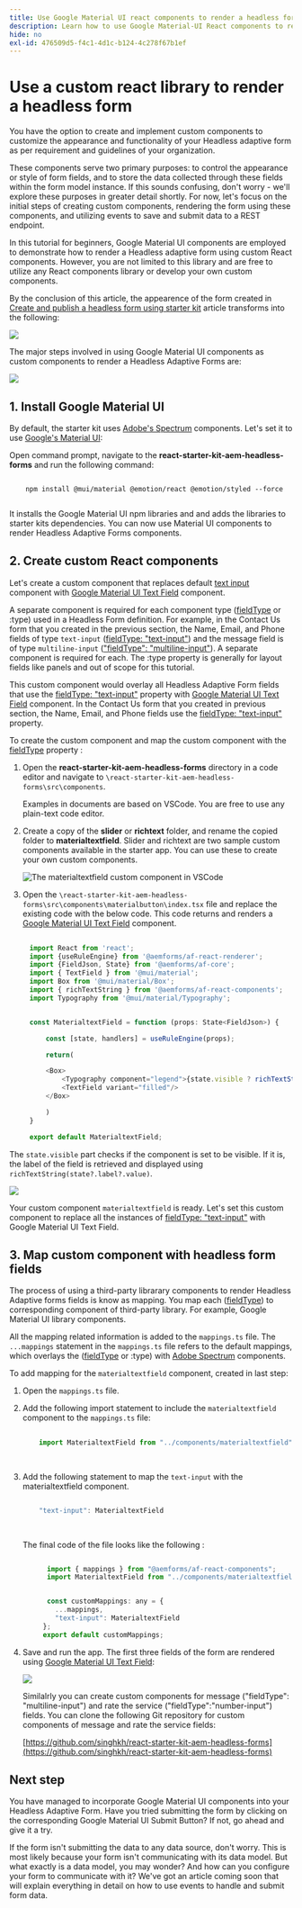 ```yaml
---
title: Use Google Material UI react components to render a headless form
description: Learn how to use Google Material-UI React components to render a headless form. This comprehensive guide will walk you through the step-by-step process to create custom Headless Adaptive Forms components to map and use Google Material-UI React components to style a Headless Adaptive Form.
hide: no
exl-id: 476509d5-f4c1-4d1c-b124-4c278f67b1ef
---
```


# Use a custom react library to render a headless form

You have the option to create and implement custom components to customize the appearance and functionality of your Headless adaptive form as per requirement and guidelines of your organization. 

These components serve two primary purposes: to control the appearance or style of form fields, and to store the data collected through these fields within the form model instance. If this sounds confusing, don't worry - we'll explore these purposes in greater detail shortly. For now, let's focus on the initial steps of creating custom components, rendering the form using these components, and utilizing events to save and submit data to a REST endpoint.

In this tutorial for beginners, Google Material UI components are employed to demonstrate how to render a Headless adaptive form using custom React components. However, you are not limited to this library and are free to utilize any React components library or develop your own custom components.

By the conclusion of this article, the appearence of the form created in [Create and publish a headless form using starter kit](create-and-publish-a-headless-form.md) article transforms into the following:

![](assets/headless-adaptive-form-with-google-material-ui-components.png)


The major steps involved in using Google Material UI components as custom components to render a Headless Adaptive Forms are:

![](assets/headless-forms-graphics-source-main.svg)

## 1. Install Google Material UI

By default, the starter kit uses [Adobe's Spectrum](https://spectrum.adobe.com/) components. Let's set it to use [Google's Material UI](https://mui.com/):

Open command prompt, navigate to the **react-starter-kit-aem-headless-forms** and run the following command:

```shell
    
    npm install @mui/material @emotion/react @emotion/styled --force
    
```

It installs the Google Material UI npm libraries and and adds the libraries to starter kits dependencies. You can now use Material UI components to render Headless Adaptive Forms components.  


## 2. Create custom React components

Let's create a custom component that replaces default [text input](https://spectrum.adobe.com/page/text-field/) component with [Google Material UI Text Field](https://mui.com/material-ui/react-text-field/) component. 

A separate component is required for each component type ([fieldType](https://opensource.adobe.com/aem-forms-af-runtime/storybook/?path=/story/reference-json-properties-fieldtype--text-input) or :type) used in a Headless Form definition. For example, in the Contact Us form that you created in the previous section, the Name, Email, and Phone fields of type `text-input` ([fieldType: "text-input"](https://opensource.adobe.com/aem-forms-af-runtime/storybook/?path=/docs/adaptive-form-components-text-input-field--def)) and the message field is of type `multiline-input` (["fieldType": "multiline-input"](https://opensource.adobe.com/aem-forms-af-runtime/storybook/?path=/docs/reference-json-properties-fieldtype--multiline-input)). A separate component is required for each. The :type property is generally for layout fields like panels and out of scope for this tutorial. 


This custom component would overlay all Headless Adaptive Form fields that use the [fieldType: "text-input"](https://opensource.adobe.com/aem-forms-af-runtime/storybook/?path=/docs/adaptive-form-components-text-input-field--def) property with [Google Material UI Text Field](https://mui.com/material-ui/react-text-field/) component. In the Contact Us form that you created in previous section, the Name, Email, and Phone fields use the [fieldType: "text-input"](https://opensource.adobe.com/aem-forms-af-runtime/storybook/?path=/docs/adaptive-form-components-text-input-field--def) property.  

      
To create the custom component and map the custom component with the [fieldType](https://opensource.adobe.com/aem-forms-af-runtime/storybook/?path=/docs/adaptive-form-components-text-input-field--def) property :

   1.  Open the **react-starter-kit-aem-headless-forms** directory in a code editor and navigate to `\react-starter-kit-aem-headless-forms\src\components`.
  
        Examples in documents are based on VSCode. You are free to use any plain-text code editor. 

   1.  Create a copy of the **slider** or **richtext** folder, and rename the copied folder to **materialtextfield**. Slider and richtext are two sample custom components available in the starter app. You can use these to create your own custom components.

        ![The materialtextfield custom component in VSCode](/help/assets/richtext-custom-component-in-vscode.png)

   1.  Open the `\react-starter-kit-aem-headless-forms\src\components\materialbutton\index.tsx` file and replace the existing code with the below code. This code returns and renders a [Google Material UI Text Field](https://mui.com/material-ui/react-text-field/) component.  
    
   ```JavaScript 
    
        import React from 'react';
        import {useRuleEngine} from '@aemforms/af-react-renderer';
        import {FieldJson, State} from '@aemforms/af-core';
        import { TextField } from '@mui/material';
        import Box from '@mui/material/Box';
        import { richTextString } from '@aemforms/af-react-components';
        import Typography from '@mui/material/Typography';


        const MaterialtextField = function (props: State<FieldJson>) {

            const [state, handlers] = useRuleEngine(props);

            return(

            <Box>
                <Typography component="legend">{state.visible ? richTextString(state?.label?.value): ""} </Typography>
                <TextField variant="filled"/>
            </Box>

            )
        }

        export default MaterialtextField;


   ```


The `state.visible` part checks if the component is set to be visible. If it is, the label of the field is retrieved and displayed using `richTextString(state?.label?.value)`.

   ![](/help/assets/material-text-field.png)




Your custom component `materialtextfield` is ready. Let's set this custom component to replace all the instances of  [fieldType: "text-input"](https://opensource.adobe.com/aem-forms-af-runtime/storybook/?path=/docs/adaptive-form-components-text-input-field--def) with Google Material UI Text Field. 

## 3. Map custom component with headless form fields

The process of using a third-party librarary components to render Headless Adaptive forms fields is know as mapping. You map each ([fieldType](https://opensource.adobe.com/aem-forms-af-runtime/storybook/?path=/story/reference-json-properties-fieldtype--text-input)) to corresponding component of third-party library. For example, Google Material UI library components. 

All the mapping related information is added to the `mappings.ts` file. The `...mappings` statement in the `mappings.ts` file refers to the default mappings, which overlays the ([fieldType](https://opensource.adobe.com/aem-forms-af-runtime/storybook/?path=/story/reference-json-properties-fieldtype--text-input) or :type) with [Adobe Spectrum](https://spectrum.adobe.com/page/text-field/) components. 

To add mapping for the  `materialtextfield` component, created in last step:

1.  Open the `mappings.ts` file. 
     
1.  Add the following import statement to include the `materialtextfield` component to the `mappings.ts` file:

     
    ```JavaScript
  
        import MaterialtextField from "../components/materialtextfield";
          
           
    ```

1.  Add the following statement to map the `text-input` with the materialtextfield component. 


    ```JavaScript

        "text-input": MaterialtextField
        
         
    ```

    The final code of the file looks like the following :

    ```JavaScript

          import { mappings } from "@aemforms/af-react-components";
          import MaterialtextField from "../components/materialtextfield";


          const customMappings: any = {
            ...mappings,
            "text-input": MaterialtextField
         };
         export default customMappings;

    ```

1.  Save and run the app. The first three fields of the form are rendered using [Google Material UI Text Field](https://mui.com/material-ui/react-text-field/): 

    ![](assets/material-text-field-form-rendetion.png)


    Similalrly you can create custom components for message ("fieldType": "multiline-input") and rate the service ("fieldType":"number-input") fields. You can clone the  following Git repository for custom components of message and rate the service fields:  

    [https://github.com/singhkh/react-starter-kit-aem-headless-forms](https://github.com/singhkh/react-starter-kit-aem-headless-forms)

## Next step

You have managed to incorporate Google Material UI components into your Headless Adaptive Form. Have you tried submitting the form by clicking on the corresponding Google Material UI Submit Button? If not, go ahead and give it a try.

If the form isn't submitting the data to any data source, don't worry. This is most likely because your form isn't communicating with its data model. But what exactly is a data model, you may wonder? And how can you configure your form to communicate with it?  We've got an article coming soon that will explain everything in detail on how to use events to handle and submit form data.
